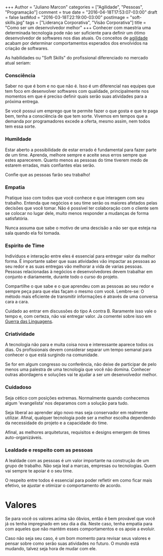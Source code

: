 +++
Author = "Juliano Marcon"
categories = ["Agilidade", "Pessoas", "Programação"]
comment = true
date = "2016-04-18T17:53:07-03:00"
draft = false
lastMod = "2016-03-18T22:19:00-03:00"
postImage = "soft-skills.jpg"
tags = ["Liderança Corporativa", "Visão Corporativa"]
title = "Como ser um desenvolvedor melhor"
+++
Conhecer com maestria uma determinada tecnologia pode não ser suficiente
para definir um ótimo desenvolvedor de softwares nos dias atuais. Os conceitos
de [agilidade](http://www.manifestoagil.com.br/) acabam por determinar comportamentos
esperados dos envolvidos na criação de softwares.
<!--more-->

As habilidades ou "Soft Skills" do profissional diferenciado no
mercado atual seriam:

### Consciência

Saber no que é bom e no que não é. Isso é um diferencial nas equipes que tem foco
em desenvolver softwares com qualidade, principalmente nos momentos em que é
preciso definir quais serão suas atividades para a próxima entrega.

Se você possui um emprego que te permite fazer o que gosta e que te paga bem,
tenha a consciência de que tem sorte. Vivemos em tempos que a demanda por
programadores excede a oferta, mesmo assim, nem todos tem essa sorte.

### Humildade

Estar aberto a possibilidade de estar errado é fundamental para fazer parte
de um time. Aprenda, melhore sempre e aceite seus erros sempre que estes
aparecerem. Quanto menos as pessoas do time tiverem medo de estarem
erradas, mais confiantes elas serão.

Confie que as pessoas farão seu trabalho!

### Empatia

Pratique isso com todos que você conhece e que interagem com seu trabalho. Entenda
que negócios e seu time serão os maiores afetados pelas decisões que você tomar. Não
é possível ter colaboração com o cliente sem se colocar no lugar dele, muito menos
responder a mudanças de forma satisfatória.

Nunca assuma que sabe o motivo de uma descisão a não ser que esteja na sala
quando ela foi tomada.

### Espirito de Time

Indivíduos e interação entre eles é essencial para entregar valor da melhor forma.
É importante saber que suas atividades vão impactar as pessoas ao seu redor e as
suas entregas vão melhorar a vida de varias pessoas. Pessoas relacionadas à
negócios e desenvolvedores devem trabalhar em conjunto e diariamente,
durante todo o curso do projeto.

Compartilhe o que sabe e o que aprendeu com as pessoas ao seu redor e sempre
peça para que elas façam o mesmo com você. Lembre-se: O método mais
eficiente de transmitir informações é através de uma conversa cara a cara.

Cuidado ao entrar em discussões do tipo A contra B. Raramente isso vale o tempo e,
com certeza, não vai entregar valor. Ja comentei sobre isso em
[Guerra das Linguagens](/post/guerra-das-linguagens).

### Criatividade

A tecnologia não para e muita coisa nova e interessante aparece todos os dias. Os
profissionais devem considerar separar um tempo semanal para conhecer o que está
surgindo na comunidade.

Se for em algum congresso ou conferência, não deixe de participar de pelo menos uma
palestra de uma tecnologia que você não domina. Conhecer outras abordagens e
soluções vai te ajudar a ser um desenvolvedor melhor.

### Cuidadoso

Seja cético com posições extremas. Normalmente quando conhecemos algum 'evangelista'
nos deparamos com a solução para tudo.

Seja liberal ao aprender algo novo mas seja conservador em realmente utilizar. Afinal,
qualquer tecnologia pode ser a melhor escolha dependendo da necessidade do projeto
e a capacidade do time.

Afinal, as melhores arquiteturas, requisitos e designs emergem de times
auto-organizáveis.

### Lealdade e respeito com as pessoas

A lealdade com as pessoas é um valor importante na construção de um grupo de trabalho.
Não seja leal a marcas, empresas ou tecnologias. Quem vai sempre te apoiar é o
seu time.

O respeito entre todos é essencial para poder refletir em como ficar mais efetivo, se
ajustar e otimizar o comportamento de acordo.

# Valores

Se para você os valores acima são óbvios, então é bem provável que você já os tenha
impregnado em seu dia a dia. Neste caso, tenha empatia para com aqueles que não
mantém esses comportamentos e os apoie a evoluir.

Caso não seja seu caso, é um bom momento para revisar seus valores e pensar sobre
como serão suas atividades no futuro. O mundo está mudando, talvez seja hora de
mudar com ele.
